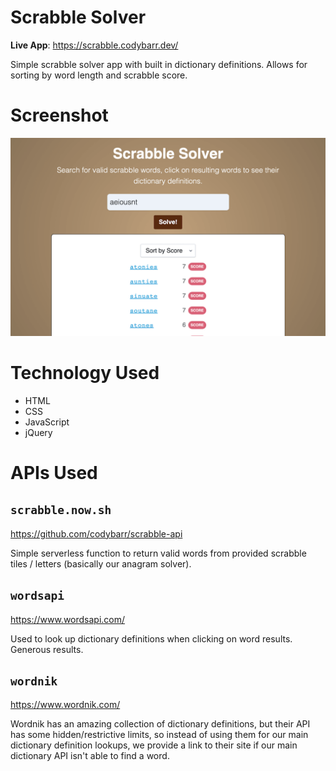 # Scrabble Solver

**Live App**: https://scrabble.codybarr.dev/

Simple scrabble solver app with built in dictionary definitions. Allows for sorting by word length and scrabble score.

# Screenshot

![Scrabble Solver](/images/screenshot.png?raw=true)

# Technology Used

-   HTML
-   CSS
-   JavaScript
-   jQuery

# APIs Used

## `scrabble.now.sh`

https://github.com/codybarr/scrabble-api

Simple serverless function to return valid words from provided scrabble tiles / letters (basically our anagram solver).

## `wordsapi`

https://www.wordsapi.com/

Used to look up dictionary definitions when clicking on word results. Generous results.

## `wordnik`

https://www.wordnik.com/

Wordnik has an amazing collection of dictionary definitions, but their API has some
hidden/restrictive limits, so instead of using them for our main dictionary definition
lookups, we provide a link to their site if our main dictionary API isn't able to
find a word.
